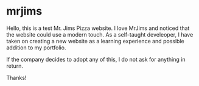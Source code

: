 # mrjims

Hello, this is a test Mr. Jims Pizza website. I love MrJims and noticed that the website could use a modern touch.
As a self-taught develeoper, I have taken on creating a new website as a learning experience and possible addition to my portfolio.

If the company decides to adopt any of this, I do not ask for anything in return.

Thanks!
